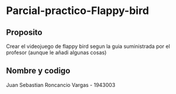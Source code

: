 # Parcial-practico-Flappy-bird

## Proposito
Crear el videojuego de flappy bird segun la guia suministrada por el profesor (aunque le añadi algunas cosas)

## Nombre y codigo
   Juan Sebastian Roncancio Vargas - 1943003

